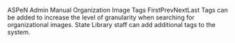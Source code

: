 ASPeN Admin Manual
Organization Image Tags
FirstPrevNextLast
Tags can be added to increase the level of granularity when searching for organizational images.  State Library staff can add additional tags to the system.
